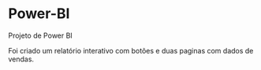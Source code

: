 # Power-BI

Projeto de Power BI

Foi criado um relatório interativo com botões e duas paginas com dados de vendas.
